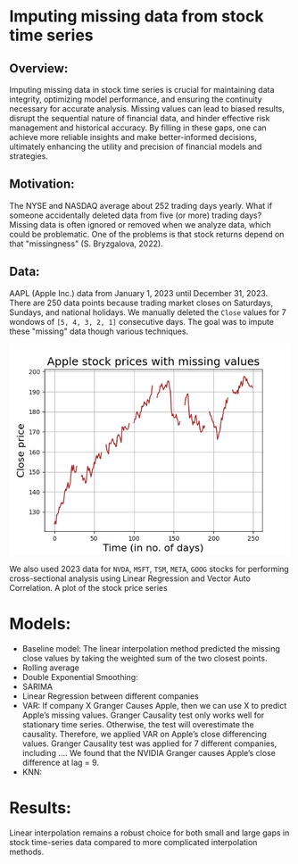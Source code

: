 # Imputing missing data from stock time series

## Overview:
Imputing missing data in stock time series is crucial for maintaining data integrity, optimizing model performance, and ensuring the continuity necessary for accurate analysis. Missing values can lead to biased results, disrupt the sequential nature of financial data, and hinder effective risk management and historical accuracy. By filling in these gaps, one can achieve more reliable insights and make better-informed decisions, ultimately enhancing the utility and precision of financial models and strategies.


## Motivation: 
The NYSE and NASDAQ average about 252 trading days yearly. What if someone accidentally deleted data from five (or more) trading days? Missing data is often ignored or removed when we analyze data, which could be problematic. One of the problems is that stock returns depend on that "missingness" (S. Bryzgalova, 2022).


## Data:
AAPL (Apple Inc.) data from January 1, 2023 until December 31, 2023. There are 250 data points because trading market closes on Saturdays, Sundays, and national holidays. We manually deleted the `Close` values for 7 wondows of `[5, 4, 3, 2, 1]` consecutive days. The goal was to impute these "missing" data though various techniques. 

![alt text](https://github.com/bootstrapM/erdos-may-2024-imputing-data/blob/main/HimanshuNotebooks/OriginalDataset.png) 


We also used 2023 data for `NVDA`, `MSFT`, `TSM`, `META`, `GOOG` stocks for performing cross-sectional analysis using Linear Regression and Vector Auto Correlation. A plot of the stock price series 


# Models:
- Baseline model: The linear interpolation method predicted the missing close values by taking the weighted sum of the two closest points.
- Rolling average
- Double Exponential Smoothing:
- SARIMA
- Linear Regression between different companies
- VAR: If company X Granger Causes Apple, then we can use X to predict Apple’s missing values. Granger Causality test only works well for stationary time series. Otherwise, the test will overestimate the causality. Therefore, we applied VAR on Apple’s close differencing values. Granger Causality test was applied for 7 different companies, including …. We found that the NVIDIA Granger causes Apple’s close difference at lag = 9. 
- KNN:


# Results: 
Linear interpolation remains a robust choice for both small and large gaps in stock time-series data compared to more complicated interpolation methods.
